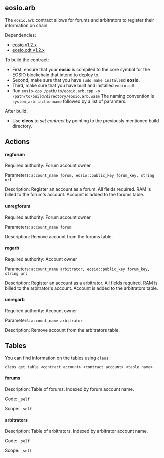 eosio.arb
----------

The `eosio.arb` contract allows for forums and arbitrators to register their information on chain.

Dependencies:
* [eosio v1.2.x](https://github.com/eosio/eos)
* [eosio.cdt v1.2.x](https://github.com/eosio/eosio.cdt)

To build the contract:
* First, ensure that your __eosio__ is compiled to the core symbol for the EOSIO blockchain that intend to deploy to.
* Second, make sure that you have ```sudo make install```ed __eosio__.
* Third, make sure that you have built and installed `eosio.cdt`
* Run `eosio-cpp /path/to/eosio.arb.cpp -o /path/to/build/directory/eosio.arb.wasm`
The naming convention is `system_arb::actionname` followed by a list of paramters.

After build:
* Use __cleos__ to _set contract_ by pointing to the previously mentioned build directory.

## Actions

#### regforum

Required authority: Forum account owner

Parameters: `account_name forum, eosio::public_key forum_key, string url`

Description: Register an account as a forum. All fields required. RAM is billed to the forum's account. Account is added to the forums table.

#### unregforum

Required authority: Forum account owner

Parameters: `account_name forum`

Description: Remove account from the forums table.

#### regarb

Required authority: Account owner

Parameters: `account_name arbitrator, eosio::public_key forum_key, string url`

Description: Register an account as a arbitrator. All fields required. RAM is billed to the arbitrator's account. Account is added to the arbitrators table.

#### unregarb

Required authority: Account owner

Parameters: `account_name arbitrator`

Description: Remove account from the arbitrators table.

## Tables

You can find information on the tables using `cleos`:
```console
cleos get table <contract account> <contract account> <table name>
```

#### forums

Description: Table of forums. Indexed by forum account name.

Code: `_self`

Scope: `_self`

#### arbitrators

Description: Table of arbitrators. Indexed by arbitrator account name.

Code: `_self`

Scope: `_self`
